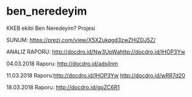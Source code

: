 # ben_neredeyim
KKEB ekibi Ben Neredeyim? Projesi

SUNUM: https://prezi.com/view/X5XZukqgd3zwZHlZDJ5Z/

ANALIZ RAPORU: http://docdro.id/Nw3UpWahttp://docdro.id/lHOP3Yw

04.03.2018 Raporu: http://docdro.id/adsjInm

11.03.2018 Raporu:http://docdro.id/lHOP3Yw   http://docdro.id/wRR7d20

18.03.2018 Raporu: http://docdro.id/gpZC6R1
